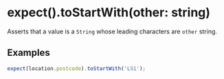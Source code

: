# expect().toStartWith(other: string)

Asserts that a value is a `String` whose leading characters are `other` string.

## Examples

```js
expect(location.postcode).toStartWith('LS1');
```
